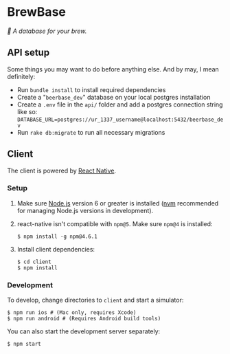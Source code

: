 # BrewBase

_🍻 A database for your brew._

## API setup

Some things you may want to do before anything else. And by may, I mean
definitely:

- Run `bundle install` to install required dependencies
- Create a "`beerbase_dev`" database on your local postgres installation
- Create a `.env` file in the `api/` folder and add a postgres connection string like so: `DATABASE_URL=postgres://ur_1337_username@localhost:5432/beerbase_dev`
- Run `rake db:migrate` to run all necessary migrations

## Client

The client is powered by [React Native](https://facebook.github.io/react-native/).

### Setup

1. Make sure [Node.js](https://nodejs.org/en/download/) version 6 or greater is installed ([nvm](https://github.com/creationix/nvm) recommended for managing Node.js versions in development).
2. react-native isn't compatible with `npm@5`. Make sure `npm@4` is installed:

    ```shell
    $ npm install -g npm@4.6.1
    ```
3. Install client dependencies:

    ```shell
    $ cd client
    $ npm install
    ```

### Development

To develop, change directories to `client` and start a simulator:

```shell
$ npm run ios # (Mac only, requires Xcode)
$ npm run android # (Requires Android build tools)
```

You can also start the development server separately:

```shell
$ npm start
```

